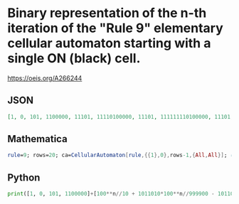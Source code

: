 # Binary representation of the n\-th iteration of the "Rule 9" elementary cellular automaton starting with a single ON \(black\) cell\.
https://oeis.org/A266244
## JSON
```JSON
[1, 0, 101, 1100000, 11101, 11110100000, 11101, 111111110100000, 11101, 1111111111110100000, 11101, 11111111111111110100000, 11101, 111111111111111111110100000, 11101, 1111111111111111111111110100000, 11101, 11111111111111111111111111110100000, 11101]
```
## Mathematica
```Mathematica
rule=9; rows=20; ca=CellularAutomaton[rule,{{1},0},rows-1,{All,All}]; (* Start with single black cell *) catri=Table[Take[ca[[k]],{rows-k+1,rows+k-1}],{k,1,rows}]; (* Truncated list of each row *) Table[FromDigits[catri[[k]]],{k,1,rows}]   (* Binary Representation of Rows *)
```
## Python
```Python
print([1, 0, 101, 1100000]+[100**n//10 + 1011010*100**n//999900 - 1011010 if n%2 else 11101 for n in range(4,30)]) # _Karl V. Keller, Jr._, Aug 19 2021
```
